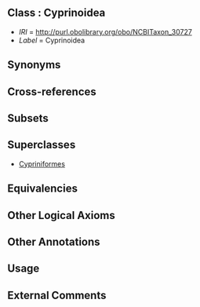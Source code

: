 
## Class : Cyprinoidea

 * *IRI* = http://purl.obolibrary.org/obo/NCBITaxon_30727
 * *Label* = Cyprinoidea

## Synonyms


## Cross-references


## Subsets


## Superclasses

 * [Cypriniformes](../../NCBITaxon/52/NCBITaxon_7952.md)

## Equivalencies


## Other Logical Axioms


## Other Annotations


## Usage


## External Comments

